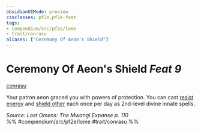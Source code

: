 ```yaml
---
obsidianUIMode: preview
cssclasses: pf2e,pf2e-feat
tags:
- compendium/src/pf2e/lome
- trait/conrasu
aliases: ["Ceremony Of Aeon's Shield"]
---
```

# Ceremony Of Aeon's Shield  *Feat 9*  
[conrasu](rules/traits/conrasu-loag.md "Conrasu Ancestry & Heritage Trait")  


Your patron aeon graced you with powers of protection. You can cast [resist energy](compendium/spells/resist-energy.md) and [shield other](compendium/spells/shield-other.md) each once per day as 2nd-level divine innate spells.

*Source: Lost Omens: The Mwangi Expanse p. 110*  
%% #compendium/src/pf2e/lome #trait/conrasu %%